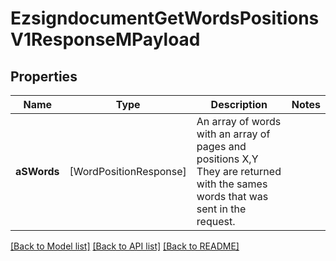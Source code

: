 # EzsigndocumentGetWordsPositionsV1ResponseMPayload

## Properties
Name | Type | Description | Notes
------------ | ------------- | ------------- | -------------
**aSWords** | [WordPositionResponse] | An array of words with an array of pages and positions X,Y  They are returned with the sames words that was sent in the request. | 

[[Back to Model list]](../README.md#documentation-for-models) [[Back to API list]](../README.md#documentation-for-api-endpoints) [[Back to README]](../README.md)


